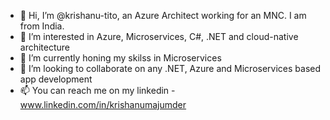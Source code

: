 - 👋 Hi, I’m @krishanu-tito, an Azure Architect working for an MNC. I am from India. 
- 👀 I’m interested in Azure, Microservices, C#, .NET and cloud-native architecture
- 🌱 I’m currently honing my skilss in Microservices
- 💞️ I’m looking to collaborate on any .NET, Azure and Microservices based app development
- 📫 You can reach me on my linkedin - www.linkedin.com/in/krishanumajumder

<!---
krishanu-tito/krishanu-tito is a ✨ special ✨ repository because its `README.md` (this file) appears on your GitHub profile.
You can click the Preview link to take a look at your changes.
--->
